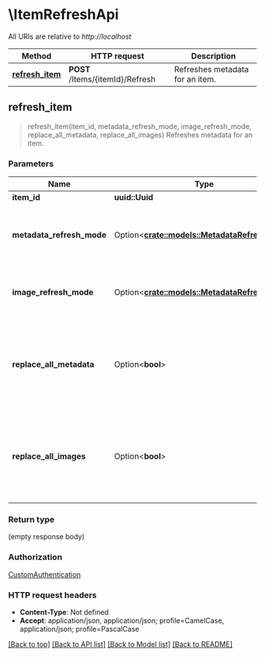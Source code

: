 # \ItemRefreshApi

All URIs are relative to *http://localhost*

Method | HTTP request | Description
------------- | ------------- | -------------
[**refresh_item**](ItemRefreshApi.md#refresh_item) | **POST** /Items/{itemId}/Refresh | Refreshes metadata for an item.



## refresh_item

> refresh_item(item_id, metadata_refresh_mode, image_refresh_mode, replace_all_metadata, replace_all_images)
Refreshes metadata for an item.

### Parameters


Name | Type | Description  | Required | Notes
------------- | ------------- | ------------- | ------------- | -------------
**item_id** | **uuid::Uuid** | Item id. | [required] |
**metadata_refresh_mode** | Option<[**crate::models::MetadataRefreshMode**](.md)> | (Optional) Specifies the metadata refresh mode. |  |[default to None]
**image_refresh_mode** | Option<[**crate::models::MetadataRefreshMode**](.md)> | (Optional) Specifies the image refresh mode. |  |[default to None]
**replace_all_metadata** | Option<**bool**> | (Optional) Determines if metadata should be replaced. Only applicable if mode is FullRefresh. |  |[default to false]
**replace_all_images** | Option<**bool**> | (Optional) Determines if images should be replaced. Only applicable if mode is FullRefresh. |  |[default to false]

### Return type

 (empty response body)

### Authorization

[CustomAuthentication](../README.md#CustomAuthentication)

### HTTP request headers

- **Content-Type**: Not defined
- **Accept**: application/json, application/json; profile=CamelCase, application/json; profile=PascalCase

[[Back to top]](#) [[Back to API list]](../README.md#documentation-for-api-endpoints) [[Back to Model list]](../README.md#documentation-for-models) [[Back to README]](../README.md)

